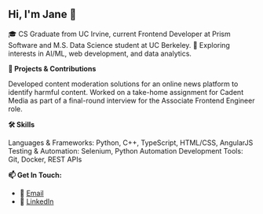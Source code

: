 ## Hi, I'm Jane 👋

<!--
**janelai/janelai** is a ✨ _special_ ✨ repository because its `README.md` (this file) appears on your GitHub profile.

Here are some ideas to get you started:

- 🔭 I’m currently working on ...
- 🌱 I’m currently learning ...
- 👯 I’m looking to collaborate on ...
- 🤔 I’m looking for help with ...
- 💬 Ask me about ...
- 📫 How to reach me: ...
- 😄 Pronouns: ...
- ⚡ Fun fact: ...
-->

🎓 CS Graduate from UC Irvine, current Frontend Developer at Prism Software and M.S. Data Science student at UC Berkeley.
🌱 Exploring interests in AI/ML, web development, and data analytics.

**🚀 Projects & Contributions**

Developed content moderation solutions for an online news platform to identify harmful content.
Worked on a take-home assignment for Cadent Media as part of a final-round interview for the Associate Frontend Engineer role.

**🛠️ Skills**

Languages & Frameworks: Python, C++, TypeScript, HTML/CSS, AngularJS
Testing & Automation: Selenium, Python Automation
Development Tools: Git, Docker, REST APIs

**📫 Get In Touch:**

- 📧 [Email](mailto:jane.e.lai@gmail.com)
- 🔗 [LinkedIn]((https://www.linkedin.com/in/jane-e-lai/))
